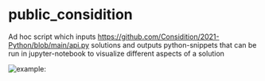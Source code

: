 # public_considition

Ad hoc script which inputs https://github.com/Considition/2021-Python/blob/main/api.py solutions and outputs python-snippets that can be run in jupyter-notebook to visualize different aspects of a solution

![example:](https://i.postimg.cc/Y25kmWXk/image.png)

